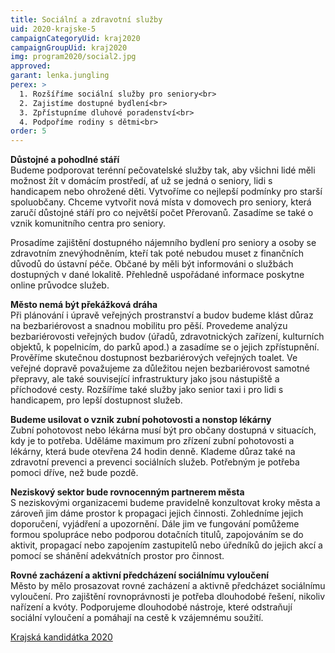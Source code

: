 ```yaml
---
title: Sociální a zdravotní služby
uid: 2020-krajske-5
campaignCategoryUid: kraj2020
campaignGroupUid: kraj2020
img: program2020/social2.jpg
approved:
garant: lenka.jungling
perex: >
  1. Rozšíříme sociální služby pro seniory<br>
  2. Zajistíme dostupné bydlení<br>
  3. Zpřístupníme dluhové poradenství<br>
  4. Podpoříme rodiny s dětmi<br>
order: 5
---
```


**Důstojné a pohodlné stáří** <br>
Budeme podporovat terénní pečovatelské služby tak, aby všichni lidé měli možnost žít v domácím prostředí, ať už se jedná o seniory, lidi s handicapem nebo ohrožené děti. Vytvoříme co nejlepší podmínky pro starší spoluobčany. Chceme vytvořit nová místa v domovech pro seniory, která zaručí důstojné stáří pro co největší počet Přerovanů. Zasadíme se také o vznik komunitního centra
pro seniory.
 
Prosadíme zajištění dostupného nájemního bydlení pro seniory a osoby se zdravotním znevýhodněním, kteří tak poté nebudou muset z finančních důvodů do ústavní péče. Občané by měli být informováni o službách dostupných v dané lokalitě. Přehledně uspořádané informace poskytne online průvodce služeb.
 
**Město nemá být překážková dráha** <br>
Při plánování i úpravě veřejných prostranství a budov budeme klást důraz na bezbariérovost
a snadnou mobilitu pro pěší. Provedeme analýzu bezbariérovosti veřejných budov 
(úřadů, zdravotnických zařízení, kulturních objektů, k popelnicím, do parků apod.) a zasadíme se
o jejich zpřístupnění. Prověříme skutečnou dostupnost bezbariérových veřejných toalet. Ve veřejné dopravě považujeme za důležitou nejen bezbariérovost samotné přepravy, ale také související infrastruktury jako jsou nástupiště a příchodové cesty. Rozšíříme také služby jako senior taxi i pro lidi s handicapem, pro lepší dostupnost služeb. 
 
**Budeme usilovat o vznik zubní pohotovosti a nonstop lékárny** <br>
Zubní pohotovost nebo lékárna musí být pro občany dostupná v situacích, kdy je to potřeba. Uděláme maximum pro zřízení zubní pohotovosti a lékárny, která bude otevřena 24 hodin denně. Klademe důraz také na zdravotní prevenci a prevenci sociálních služeb. Potřebným je potřeba pomoci dříve, než bude pozdě. 
 
**Neziskový sektor bude rovnocenným partnerem města** <br>
S neziskovými organizacemi budeme pravidelně konzultovat kroky města a zároveň jim dáme prostor k propagaci jejich činnosti. Zohledníme jejich doporučení, vyjádření a upozornění.
Dále jim ve fungování pomůžeme formou spolupráce nebo podporou dotačních titulů, zapojováním
se do aktivit, propagací nebo zapojením zastupitelů nebo úředníků do jejich akcí a pomocí se shánění adekvátních prostor pro činnost.
 
**Rovné zacházení a aktivní předcházení sociálnímu vyloučení** <br>
Město by mělo prosazovat rovné zacházení a aktivně předcházet sociálnímu vyloučení. Pro zajištění rovnoprávnosti je potřeba dlouhodobé řešení, nikoliv nařízení a kvóty. Podporujeme dlouhodobé nástroje, které odstraňují sociální vyloučení a pomáhají na cestě k vzájemnému soužití.


[Krajská kandidátka 2020](/volby/2020/krajske/)

